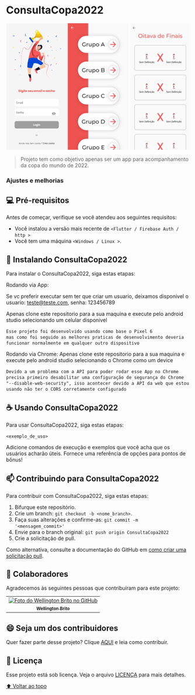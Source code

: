 # ConsultaCopa2022

<img src="Image-App.png" alt="Image app">

> Projeto tem como objetivo apenas ser um app para acompanhamento da copa do mundo de 2022.

### Ajustes e melhorias


## 💻 Pré-requisitos

Antes de começar, verifique se você atendeu aos seguintes requisitos:
* Você instalou a versão mais recente de `<Flutter / Firebase Auth / http >`
* Você tem uma máquina `<Windows / Linux >`.

## 🚀 Instalando ConsultaCopa2022

Para instalar o ConsultaCopa2022, siga estas etapas:

Rodando via App:

Se vc preferir executar sem ter que criar um usuario, deixamos disponivel o usuario: teste@teste.com, senha: 123456789


Apenas clone este repositorio para a sua maquina e execute pelo android studio selecionando um celular disponivel
```
Esse projeto foi desenvolvido usando como base o Pixel 6 
mas como foi seguido as melhores praticas de desenvolvimento deveria 
funcionar normalmente em qualquer outro dispositivo
```

Rodando via Chrome:
Apenas clone este repositorio para a sua maquina e execute pelo android studio selecionando o Chrome como um device

```
Devido a um problema com a API para poder rodar esse App no Chrome 
precisa primeiro desabilitar uma configuração de segurança do Chrome
"--disable-web-security", isso acontecer devido a API da web que estou 
usando não ter o CORS corretamente configurado
```

## ☕ Usando ConsultaCopa2022

Para usar ConsultaCopa2022, siga estas etapas:

```
<exemplo_de_uso>
```

Adicione comandos de execução e exemplos que você acha que os usuários acharão úteis. Fornece uma referência de opções para pontos de bônus!

## 📫 Contribuindo para ConsultaCopa2022
Para contribuir com ConsultaCopa2022, siga estas etapas:

1. Bifurque este repositório.
2. Crie um branch: `git checkout -b <nome_branch>`.
3. Faça suas alterações e confirme-as: `git commit -m '<mensagem_commit>'`
4. Envie para o branch original: `git push origin ConsultaCopa2022`
5. Crie a solicitação de pull.

Como alternativa, consulte a documentação do GitHub em [como criar uma solicitação pull](https://help.github.com/en/github/collaborating-with-issues-and-pull-requests/creating-a-pull-request).

## 🤝 Colaboradores

Agradecemos às seguintes pessoas que contribuíram para este projeto:

<table>
  <tr>
    <td align="center">
      <a href="#">
        <img src="https://avatars.githubusercontent.com/u/39777075?v=4" width="100px;" alt="Foto do Wellington Brito no GitHub"/><br>
        <sub>
          <b>Wellington Brito</b>
        </sub>
      </a>
    </td>
  </tr>
</table>


## 😄 Seja um dos contribuidores<br>

Quer fazer parte desse projeto? Clique [AQUI](CONTRIBUTING.md) e leia como contribuir.

## 📝 Licença

Esse projeto está sob licença. Veja o arquivo [LICENÇA](LICENSE.md) para mais detalhes.

[⬆ Voltar ao topo](#nome-do-projeto)<br>
